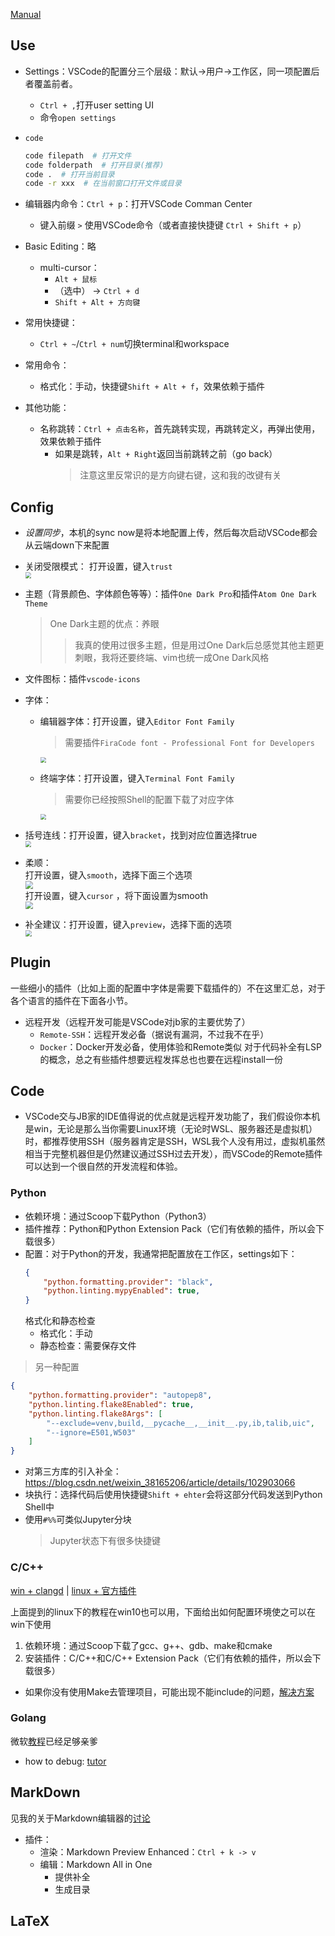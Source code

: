 [Manual](https://code.visualstudio.com/docs)

## Use

+ Settings：VSCode的配置分三个层级：默认->用户->工作区，同一项配置后者覆盖前者。
	+ `Ctrl + ,`打开user setting UI
	+ 命令`open settings`

+ `code`
	```bash
	code filepath  # 打开文件
	code folderpath  # 打开目录(推荐)
	code .  # 打开当前目录
	code -r xxx  # 在当前窗口打开文件或目录
	```

+ 编辑器内命令：`Ctrl + p`：打开VSCode Comman Center
	+ 键入前缀 `>` 使用VSCode命令（或者直接快捷键 `Ctrl + Shift + p`）

+ Basic Editing：略
	+ multi-cursor：
		+ `Alt + 鼠标`
		+ （选中） -> `Ctrl + d`
		+ `Shift + Alt + 方向键`

+ 常用快捷键：
	+ `Ctrl + ~`/`Ctrl + num`切换terminal和workspace

+ 常用命令：
	+ 格式化：手动，快捷键`Shift + Alt + f`，效果依赖于插件

+ 其他功能：
	+ 名称跳转：`Ctrl + 点击名称`，首先跳转实现，再跳转定义，再弹出使用，效果依赖于插件
		+ 如果是跳转，`Alt + Right`返回当前跳转之前（go back）
			>注意这里反常识的是方向键右键，这和我的改键有关

## Config

+ *设置同步*，本机的sync now是将本地配置上传，然后每次启动VSCode都会从云端down下来配置
+ 关闭受限模式：
	打开设置，键入`trust`  
	<img src="https://cdn.jsdelivr.net/gh/zweix123/CS-notes@master/resource/blog/vscode受限模式关闭.png" style="zoom:59%;" div align=center />

+ 主题（背景颜色、字体颜色等等）：插件`One Dark Pro`和插件`Atom One Dark Theme`
	>One Dark主题的优点：养眼
	>>我真的使用过很多主题，但是用过One Dark后总感觉其他主题更刺眼，我将还要终端、vim也统一成One Dark风格

+ 文件图标：插件`vscode-icons`

+ 字体：
	+ 编辑器字体：打开设置，键入`Editor Font Family`  
		>需要插件`FiraCode font - Professional Font for Developers`

		<img src="https://cdn.jsdelivr.net/gh/zweix123/CS-notes@master/resource/blog/编辑器字体.png" style="zoom:60%;" div align=center />

	+ 终端字体：打开设置，键入`Terminal Font Family`  
		>需要你已经按照Shell的配置下载了对应字体

		<img src="https://cdn.jsdelivr.net/gh/zweix123/CS-notes@master/resource/blog/终端字体.png" style="zoom:57.5%;" div align=center />
		
+ 括号连线：打开设置，键入`bracket`，找到对应位置选择true  
	<img src="https://cdn.jsdelivr.net/gh/zweix123/CS-notes@master/resource/blog/branket.png" style="zoom:60%;" div align=center />

+ 柔顺：  
	打开设置，键入`smooth`，选择下面三个选项  
	<img src="https://cdn.jsdelivr.net/gh/zweix123/CS-notes@master/resource/blog/smooth.png" style="zoom:79%;" div align=center />  
	打开设置，键入`cursor` ，将下面设置为smooth  
	<img src="https://cdn.jsdelivr.net/gh/zweix123/CS-notes@master/resource/blog/cursor smooth.png" style="zoom:75%;" div align=center />  

+ 补全建议：打开设置，键入`preview`，选择下面的选项  
	<img src="https://cdn.jsdelivr.net/gh/zweix123/CS-notes@master/resource/blog/suggest perview.png" style="zoom:64%;" div align=center />

## Plugin
一些细小的插件（比如上面的配置中字体是需要下载插件的）不在这里汇总，对于各个语言的插件在下面各小节。

+ 远程开发（远程开发可能是VSCode对jb家的主要优势了）
	+ `Remote-SSH`：远程开发必备（据说有漏洞，不过我不在乎）
	+ `Docker`：Docker开发必备，使用体验和Remote类似
	对于代码补全有LSP的概念，总之有些插件想要远程发挥总也也要在远程install一份

## Code

+ VSCode交与JB家的IDE值得说的优点就是远程开发功能了，我们假设你本机是win，无论是那么当你需要Linux环境（无论时WSL、服务器还是虚拟机）时，都推荐使用SSH（服务器肯定是SSH，WSL我个人没有用过，虚拟机虽然相当于完整机器但是仍然建议通过SSH过去开发），而VSCode的Remote插件可以达到一个很自然的开发流程和体验。

### Python

+ 依赖环境：通过Scoop下载Python（Python3）
+ 插件推荐：Python和Python Extension Pack（它们有依赖的插件，所以会下载很多）
+ 配置：对于Python的开发，我通常把配置放在工作区，settings如下：
	```json
	{
		"python.formatting.provider": "black",
		"python.linting.mypyEnabled": true,
	}
	```
	格式化和静态检查
	+ 格式化：手动
	+ 静态检查：需要保存文件

>另一种配置
```json
{
	"python.formatting.provider": "autopep8",
	"python.linting.flake8Enabled": true,
	"python.linting.flake8Args": [
		"--exclude=venv,build,__pycache__,__init__.py,ib,talib,uic",
		"--ignore=E501,W503"
	]
}
```

+ 对第三方库的引入补全：https://blog.csdn.net/weixin_38165206/article/details/102903066
+ 块执行：选择代码后使用快捷键`Shift + ehter`会将这部分代码发送到Python Shell中
+ 使用`#%%`可类似Jupyter分块
	>Jupyter状态下有很多快捷键


### C/C++
[win + clangd](https://windowsmacos-vscode-c-llvm-clang-clangd-lldb.readthedocs.io/index.html) | [linux + 官方插件](https://www.bilibili.com/video/BV1YG4y1v7uB)

上面提到的linux下的教程在win10也可以用，下面给出如何配置环境使之可以在win下使用
1. 依赖环境：通过Scoop下载了gcc、g++、gdb、make和cmake
2. 安装插件：C/C++和C/C++ Extension Pack（它们有依赖的插件，所以会下载很多）

+ 如果你没有使用Make去管理项目，可能出现不能include的问题，[解决方案](https://blog.csdn.net/qq_44078824/article/details/119904218)

### Golang
微软[教程](https://learn.microsoft.com/zh-cn/azure/developer/go/configure-visual-studio-code)已经足够亲爹

+ how to debug: [tutor](https://www.digitalocean.com/community/tutorials/debugging-go-code-with-visual-studio-code)

## MarkDown
见我的关于Markdown编辑器的[讨论](https://github.com/zweix123/CS-notes/blob/master/Missing-Semester/Markdown.md)

+ 插件：
	+ 渲染：Markdown Preview Enhanced：`Ctrl + k -> v`
	+ 编辑：Markdown All in One
		+ 提供补全
		+ 生成目录

## LaTeX